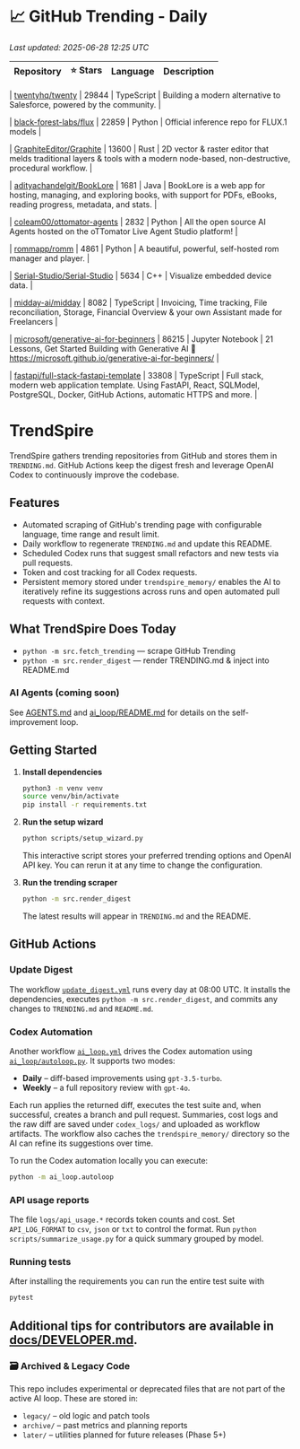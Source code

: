 <!-- TRENDING_START -->
# 📈 GitHub Trending - Daily

_Last updated: 2025-06-28 12:25 UTC_

| Repository | ⭐ Stars | Language | Description |
|------------|--------:|----------|-------------|

| [twentyhq/twenty](https://github.com/twentyhq/twenty) | 29844 | TypeScript | Building a modern alternative to Salesforce, powered by the community. |

| [black-forest-labs/flux](https://github.com/black-forest-labs/flux) | 22859 | Python | Official inference repo for FLUX.1 models |

| [GraphiteEditor/Graphite](https://github.com/GraphiteEditor/Graphite) | 13600 | Rust | 2D vector & raster editor that melds traditional layers & tools with a modern node-based, non-destructive, procedural workflow. |

| [adityachandelgit/BookLore](https://github.com/adityachandelgit/BookLore) | 1681 | Java | BookLore is a web app for hosting, managing, and exploring books, with support for PDFs, eBooks, reading progress, metadata, and stats. |

| [coleam00/ottomator-agents](https://github.com/coleam00/ottomator-agents) | 2832 | Python | All the open source AI Agents hosted on the oTTomator Live Agent Studio platform! |

| [rommapp/romm](https://github.com/rommapp/romm) | 4861 | Python | A beautiful, powerful, self-hosted rom manager and player. |

| [Serial-Studio/Serial-Studio](https://github.com/Serial-Studio/Serial-Studio) | 5634 | C++ | Visualize embedded device data. |

| [midday-ai/midday](https://github.com/midday-ai/midday) | 8082 | TypeScript | Invoicing, Time tracking, File reconciliation, Storage, Financial Overview & your own Assistant made for Freelancers |

| [microsoft/generative-ai-for-beginners](https://github.com/microsoft/generative-ai-for-beginners) | 86215 | Jupyter Notebook | 21 Lessons, Get Started Building with Generative AI 🔗 https://microsoft.github.io/generative-ai-for-beginners/ |

| [fastapi/full-stack-fastapi-template](https://github.com/fastapi/full-stack-fastapi-template) | 33808 | TypeScript | Full stack, modern web application template. Using FastAPI, React, SQLModel, PostgreSQL, Docker, GitHub Actions, automatic HTTPS and more. |
<!-- TRENDING_END -->

# TrendSpire

TrendSpire gathers trending repositories from GitHub and stores them in `TRENDING.md`. GitHub Actions keep the digest fresh and leverage OpenAI Codex to continuously improve the codebase.

## Features

- Automated scraping of GitHub's trending page with configurable language, time range and result limit.
- Daily workflow to regenerate `TRENDING.md` and update this README.
- Scheduled Codex runs that suggest small refactors and new tests via pull requests.
- Token and cost tracking for all Codex requests.
- Persistent memory stored under `trendspire_memory/` enables the AI to
  iteratively refine its suggestions across runs and open automated pull
  requests with context.

## What TrendSpire Does Today

- `python -m src.fetch_trending` — scrape GitHub Trending
- `python -m src.render_digest` — render TRENDING.md & inject into README.md

### AI Agents (coming soon)
See [AGENTS.md](./AGENTS.md) and [ai_loop/README.md](./ai_loop/README.md) for details on the self-improvement loop.

## Getting Started

1. **Install dependencies**
   ```bash
   python3 -m venv venv
   source venv/bin/activate
   pip install -r requirements.txt
   ```

2. **Run the setup wizard**
   ```bash
   python scripts/setup_wizard.py
   ```
   This interactive script stores your preferred trending options and OpenAI API key.
   You can rerun it at any time to change the configuration.

3. **Run the trending scraper**
   ```bash
   python -m src.render_digest
   ```
   The latest results will appear in `TRENDING.md` and the README.


## GitHub Actions

### Update Digest

The workflow [`update_digest.yml`](.github/workflows/update_digest.yml) runs every day at 08:00 UTC. It installs the dependencies, executes `python -m src.render_digest`, and commits any changes to `TRENDING.md` and `README.md`.

### Codex Automation

Another workflow [`ai_loop.yml`](.github/workflows/ai_loop.yml) drives the Codex automation using [`ai_loop/autoloop.py`](ai_loop/autoloop.py). It supports two modes:

- **Daily** – diff-based improvements using `gpt-3.5-turbo`.
- **Weekly** – a full repository review with `gpt-4o`.

Each run applies the returned diff, executes the test suite and, when successful, creates a branch and pull request. Summaries, cost logs and the raw diff are saved under `codex_logs/` and uploaded as workflow artifacts. The workflow also caches the `trendspire_memory/` directory so the AI can refine its suggestions over time.

To run the Codex automation locally you can execute:

```bash
python -m ai_loop.autoloop
```

### API usage reports

The file `logs/api_usage.*` records token counts and cost. Set `API_LOG_FORMAT`
to `csv`, `json` or `txt` to control the format. Run `python
scripts/summarize_usage.py` for a quick summary grouped by model.

### Running tests

After installing the requirements you can run the entire test suite with

```bash
pytest
```

Additional tips for contributors are available in
[docs/DEVELOPER.md](docs/DEVELOPER.md).
---

### 🗃 Archived & Legacy Code

This repo includes experimental or deprecated files that are not part of the active AI loop. These are stored in:

- `legacy/` – old logic and patch tools
- `archive/` – past metrics and planning reports
- `later/` – utilities planned for future releases (Phase 5+)
